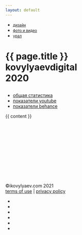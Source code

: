 ```yaml
---
layout: default
---
```

<div class='container mt-5'>
  <div class='row'>
    <ul class="nav mb-5">
        <li class="nav-item mr-4">
          <a href="http://ikovylyaev.com" class="nav-link"><small>дизайн</small></a>
        </li>
            <li class="nav-item mr-4">
          <a href="http://video.ikovylyaev.com" class="nav-link"><small>фото и видео</small></a>
        </li>
        <li class="nav-item">
          <a href="http://nature.ikovylyaev.com" class="nav-link"><small>урал</small></a>
        </li>
    </ul>
    <h1 class='col-12'>
      <p class='display-4 pb-0'>{{ page.title }}<br><b style='font-weight: 700!important;'>kovylyaev</b>digital<br>2020</p>
    </h1>
    <ul class="nav mb-5">
        <li class="nav-item mr-4">
          <a href="{{ site.url }}/" class="nav-link">общая статистика</a>
        </li>
        <li class="nav-item mr-4">
          <a href="{{ site.url }}/youtube" class="nav-link">показатели youtube</a>
        </li>
		<li class="nav-item mr-4">
          <a href="{{ site.url }}/behance" class="nav-link">показатели behance</a>
        </li>
    </ul>
  </div>
	<section class='row'>
		<div class='col-12'>
		{{ content }}
		</div>
    </section>
<footer class="row" style="margin-top: 200px;">
	<div class="col-6 m-0">
		&copyikovylyaev.com 2021<br>
		<a href='{{site.url}}/terms'>terms of use</a> | <a href='{{site.url}}/policy'>privacy policy</a>
	</div>
	<div class="col-6 m-0" style='text-align: right'>
		<ul class="nav social-links">
		  <li class="nav-item">
		    <a class="nav-link" href="http://vk.com/ikovylyaev"><i class="fab fa-vk"></i></a>
		   </li>
		   <li class="nav-item">
		    <a class="nav-link" href="http://instagram.com/ikovylyaev"><i class="fab fa-instagram"></i></a>
		   </li>
		   <li class="nav-item">
	            <a class="nav-link" style="color: #fff;" href="https://www.youtube.com/channel/UCf9GOVc0qKKPB-Ee3LfH_uw"><i class="fab fa-youtube"></i></a>
	           </li>
		   <li class="nav-item">
		    <a class="nav-link" href="http://500px.com/azimytfoto"><i class="fab fa-500px"></i></a>
		   </li>
		   <li class="nav-item">
		    <a class="nav-link" href="https://www.behance.net/ikovylyaev"><i class="fab fa-behance"></i></a>
		   </li>
		   <li class="nav-item">
		    <a class="nav-link" href="http://github.com/ikovylyaev"><i class="fab fa-github"></i></a>
		   </li>
		</ul>
	</div>

</footer>

</main>
